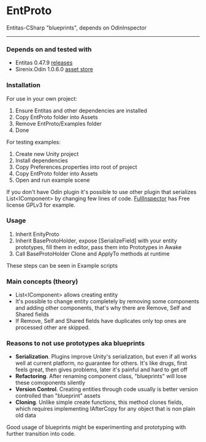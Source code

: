 # EntProto
Entitas-CSharp "blueprints", depends on OdinInspector

---

### Depends on and tested with
  - Entitas 0.47.9 [releases](https://github.com/sschmid/Entitas-CSharp/releases)
  - Sirenix.Odin 1.0.6.0 [asset store](https://assetstore.unity.com/packages/tools/utilities/odin-inspector-and-serializer-89041)

### Installation
For use in your own project:
1. Ensure Entitas and other dependencies are installed
1. Copy EntProto folder into Assets
2. Remove EntProto/Examples folder
3. Done

For testing examples:
1. Create new Unity project
1. Install dependencies
1. Copy Preferences.properties into root of project
1. Copy EntProto folder into Assets
1. Open and run example scene

If you don't have Odin plugin it's possible to use other plugin that serializes List\<IComponent\> by changing few lines of code. [FullInspector](https://github.com/jacobdufault/fullinspector) has Free license GPLv3 for example.

### Usage
1. Inherit EnityProto
2. Inherit BaseProtoHolder, expose [SerializeField] with your entity prototypes, fill them in editor, pass them into Prototypes in Awake
3. Call BaseProtoHolder Clone and ApplyTo methods at runtime

These steps can be seen in Example scripts

### Main concepts (theory)
  - List\<IComponent\> allows creating entity
  - It's possible to change entity completely by removing some components and adding other components, that's why there are Remove, Self and Shared fields
  - If Remove, Self and Shared fields have duplicates only top ones are processed other are skipped.

### Reasons to not use prototypes aka blueprints
  - __Serialization__. Plugins improve Unity's serialization, but even if all works well at current platform, no guarantee for others. It's like drugs, first feels great, then gives problems, later it's painful and hard to get off
  - __Refactoring__. After renaming component class, "blueprints" will lose these comoponents silently
  - __Version Control__. Creating entities through code usually is better version controlled than "blueprint" assets
  - __Cloning__. Unlike simple create functions, this method clones fields, which requires implementing IAfterCopy for any object that is non plain old data

Good usage of blueprints might be experimenting and prototyping with further transition into code.
